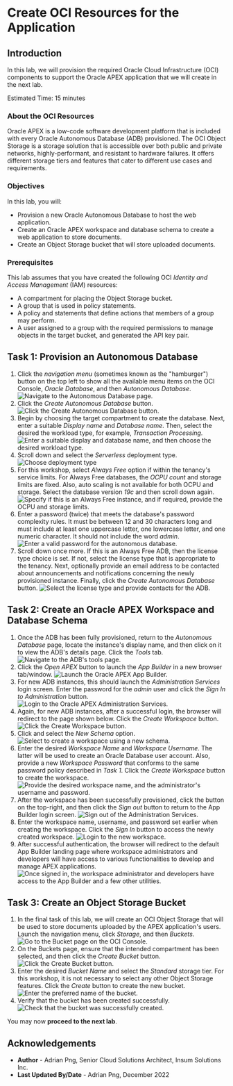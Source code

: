 # Create OCI Resources for the Application

## Introduction

In this lab, we will provision the required Oracle Cloud Infrastructure (OCI) components to support the Oracle APEX application that we will create in the next lab.

Estimated Time: 15 minutes

### About the OCI Resources

Oracle APEX is a low-code software development platform that is included with every Oracle Autonomous Database (ADB) provisioned. The OCI Object Storage is a storage solution that is accessible over both public and private networks, highly-performant, and resistant to hardware failures. It offers different storage tiers and features that cater to different use cases and requirements.

### Objectives

In this lab, you will:

* Provision a new Oracle Autonomous Database to host the web application.
* Create an Oracle APEX workspace and database schema to create a web application to store documents.
* Create an Object Storage bucket that will store uploaded documents.

### Prerequisites

This lab assumes that you have created the following OCI *Identity and Access Management* (IAM) resources:

* A compartment for placing the Object Storage bucket.
* A group that is used in policy statements.
* A policy and statements that define actions that members of a group may perform.
* A user assigned to a group with the required permissions to manage objects in the target bucket, and generated the API key pair.

## Task 1: Provision an Autonomous Database

1. Click the *navigation menu* (sometimes known as the "hamburger") button on the top left to show all the available menu items on the OCI Console, *Oracle Database*, and then *Autonomous Database*.
![Navigate to the Autonomous Database page.](./images/navigate-to-the-autonomous-database-page.png)
1. Click the *Create Autonomous Database* button.
![Click the Create Autonomous Database button.](./images/create-a-new-autonomous-database.png)
1. Begin by choosing the target compartment to create the database. Next, enter a suitable *Display name* and *Database name*. Then, select the desired the workload type, for example, *Transaction Processing*.
![Enter a suitable display and database name, and then choose the desired workload type.](./images/enter-required-details-for-new-autonomous-database.png)
1. Scroll down and select the *Serverless* deployment type. 
![Choose deployment type](./images/choose-deployment-type.png)
1. For this workshop, select *Always Free* option if within the tenancy's service limits. For Always Free databases, the *OCPU count* and storage limits are fixed. Also, auto scaling is not available for both OCPU and storage. Select the database version *19c* and then scroll down again.
![Specify if this is an Always Free instance, and if required, provide the OCPU and storage limits.](./images/configure-autonomous-database-resources.png)
1. Enter a password (twice) that meets the database's password complexity rules. It must be between 12 and 30 characters long and must include at least one uppercase letter, one lowercase letter, and one numeric character. It should not include the word *admin*.
![Enter a valid password for the autonomous database.](./images/enter-valid-password-for-autonomous-database.png)
1. Scroll down once more. If this is an Always Free ADB, then the license type choice is set. If not, select the license type that is appropriate to the tenancy. Next, optionally provide an email address to be contacted about announcements and notifications concerning the newly provisioned instance. Finally, click the *Create Autonomous Database* button.
![Select the license type and provide contacts for the ADB.](./images/select-license-type-and-provide-contacts-for-autonomous-database.png)

## Task 2: Create an Oracle APEX Workspace and Database Schema

1. Once the ADB has been fully provisioned, return to the *Autonomous Database* page, locate the instance's display name, and then click on it to view the ADB's details page. Click the *Tools* tab.
![Navigate to the ADB's tools page.](./images/navigate-to-autonomous-database-tools-page.png)
1. Click the *Open APEX* button to launch the *App Builder* in a new browser tab/window.
![Launch the Oracle APEX App Builder.](./images/launch-oracle-apex-app-builder.png)
1. For new ADB instances, this should launch the *Administration Services* login screen. Enter the password for the *admin* user and click the *Sign In to Administration* button.
![Login to the Oracle APEX Administration Services.](./images/login-to-oracle-apex-administration-services.png)
1. Again, for new ADB instances, after a successful login, the browser will redirect to the page shown below. Click the *Create Workspace* button.
![Click the Create Workspace button.](./images/create-a-new-workspace.png)
1. Click and select the *New Schema* option.
![Select to create a workspace using a new schema.](./images/create-workspace-using-a-new-schema.png)
1. Enter the desired *Workspace Name* and *Workspace Username*. The latter will be used to create an Oracle Database user account. Also, provide a new *Workspace Password* that conforms to the same password policy described in *Task 1*. Click the *Create Workspace* button to create the workspace.
![Provide the desired workspace name, and the administrator's username and password.](./images/provide-workspace-name-and-admin-credentials.png)
1. After the workspace has been successfully provisioned, click the button on the top-right, and then click the *Sign out* button to return to the App Builder login screen.
![Sign out of the Administration Services.](./images/sign-out-of-administration-services.png)
1. Enter the workspace name, username, and password set earlier when creating the workspace. Click the *Sign In* button to access the newly created workspace.
![Login to the new workspace.](./images/login-to-new-workspace.png)
1. After successful authentication, the browser will redirect to the default App Builder landing page where workspace administrators and developers will have access to various functionalities to develop and manage APEX applications.
![Once signed in, the workspace administrator and developers have access to the App Builder and a few other utilities.](./images/oracle-apex-development-environment-home-page.png)

## Task 3: Create an Object Storage Bucket

1. In the final task of this lab, we will create an OCI Object Storage that will be used to store documents uploaded by the APEX application's users. Launch the navigation menu, click *Storage*, and then *Buckets*.
![Go to the Bucket page on the OCI Console.](./images/navigate-to-the-bucket-page.png)
1. On the Buckets page, ensure that the intended compartment has been selected, and then click the *Create Bucket* button.
![Click the Create Bucket button.](./images/create-a-new-bucket.png)
1. Enter the desired *Bucket Name* and select the *Standard* storage tier. For this workshop, it is not necessary to select any other Object Storage features. Click the *Create* button to create the new bucket.
![Enter the preferred name of the bucket.](./images/enter-preferred-name-of-bucket.png)
1. Verify that the bucket has been created successfully.
![Check that the bucket was successfully created.](./images/validate-bucket-created-successfully.png)

You may now **proceed to the next lab**.

## Acknowledgements

* **Author** - Adrian Png, Senior Cloud Solutions Architect, Insum Solutions Inc.
* **Last Updated By/Date** - Adrian Png, December 2022
